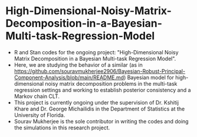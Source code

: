 # High-Dimensional-Noisy-Matrix-Decomposition-in-a-Bayesian-Multi-task-Regression-Model
- R and Stan codes for the ongoing project: "High-Dimensional Noisy Matrix Decomposition in a Bayesian Multi-task Regression Model".
- Here, we are studying the behavior of a similar (as in https://github.com/souravmukherjee2906/Bayesian-Robust-Principal-Component-Analysis/blob/main/README.md) Bayesian model for high-dimensional noisy matrix decomposition problems in the multi-task regression settings and working to establish posterior consistency and a Markov chain CLT.
- This project is currently ongoing under the supervision of Dr. Kshitij Khare and Dr. George Michailidis in the Department of Statistics at the University of Florida.
- Sourav Mukherjee is the sole contributor in writing the codes and doing the simulations in this research project.
